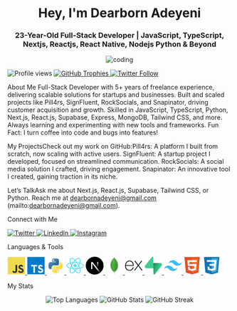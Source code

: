 <div align="center">
  <h1> Hey, I'm Dearborn Adeyeni</h1>
  <h3>23-Year-Old Full-Stack Developer | JavaScript, TypeScript, Nextjs, Reactjs, React Native, Nodejs Python & Beyond</h3>
</div>

<div align="center">
  <img src="https://media.tenor.com/GfSX-u7VGM4AAAAC/coding.gif" alt="coding" width="400" />
</div>

<div align="left">
  <p>
    <img src="https://komarev.com/ghpvc/?username=dearbornadeolu&label=Profile%20Views&color=0e75b6&style=flat" alt="Profile views" />
    <a href="https://github.com/ryo-ma/github-profile-trophy">
      <img src="https://github-profile-trophy.vercel.app/?username=dearbornadeolu&theme=onedark" alt="GitHub Trophies" />
    </a>
    <a href="https://twitter.com/DearbornAdeyeni" target="_blank">
      <img src="https://img.shields.io/twitter/follow/DearbornAdeyeni?logo=twitter&style=for-the-badge" alt="Twitter Follow" />
    </a>
  </p>
</div>

 About Me Full-Stack Developer with 5+ years of freelance experience, delivering scalable solutions for startups and businesses.
 Built and scaled projects like Pill4rs, SignFluent, RockSocials, and Snapinator, driving customer acquisition and growth.
 Skilled in JavaScript, TypeScript, Python, Next.js, React.js, Supabase, Express, MongoDB, Tailwind CSS, and more.
 Always learning and experimenting with new tools and frameworks.
 Fun Fact: I turn coffee into code and bugs into features!

 My ProjectsCheck out my work on GitHub:Pill4rs: A platform I built from scratch, now scaling with active users.
SignFluent: A startup project I developed, focused on streamlined communication.
RockSocials: A social media solution I crafted, driving engagement.
Snapinator: An innovative tool I created, gaining traction in its niche.

 Let’s TalkAsk me about Next.js, React.js, Supabase, Tailwind CSS, or Python.
Reach me at dearbornadeyeni@gmail.com (mailto:dearbornadeyeni@gmail.com).

 Connect with Me<p align="left">
  <a href="https://twitter.com/DearbornAdeyeni" target="_blank">
    <img src="https://raw.githubusercontent.com/rahuldkjain/github-profile-readme-generator/master/src/images/icons/Social/twitter.svg" alt="Twitter" height="30" width="40" />
  </a>
  <a href="https://linkedin.com/in/dearborn-adeyeni" target="_blank">
    <img src="https://raw.githubusercontent.com/rahuldkjain/github-profile-readme-generator/master/src/images/icons/Social/linked-in-alt.svg" alt="LinkedIn" height="30" width="40" />
  </a>
  <a href="https://instagram.com/dbadeyeni" target="_blank">
    <img src="https://raw.githubusercontent.com/rahuldkjain/github-profile-readme-generator/master/src/images/icons/Social/instagram.svg" alt="Instagram" height="30" width="40" />
  </a>
</p>

 Languages & Tools<p align="left">
  <a href="https://developer.mozilla.org/en-US/docs/Web/JavaScript" target="_blank">
    <img src="https://raw.githubusercontent.com/devicons/devicon/master/icons/javascript/javascript-original.svg" alt="JavaScript" width="40" height="40" />
  </a>
  <a href="https://www.typescriptlang.org/" target="_blank">
    <img src="https://raw.githubusercontent.com/devicons/devicon/master/icons/typescript/typescript-original.svg" alt="TypeScript" width="40" height="40" />
  </a>
  <a href="https://www.python.org" target="_blank">
    <img src="https://raw.githubusercontent.com/devicons/devicon/master/icons/python/python-original.svg" alt="Python" width="40" height="40" />
  </a>
  <a href="https://reactjs.org/" target="_blank">
    <img src="https://raw.githubusercontent.com/devicons/devicon/master/icons/react/react-original.svg" alt="React" width="40" height="40" />
  </a>
  <a href="https://nextjs.org/" target="_blank">
    <img src="https://raw.githubusercontent.com/devicons/devicon/master/icons/nextjs/nextjs-original.svg" alt="Next.js" width="40" height="40" />
  </a>
  <a href="https://www.mongodb.com/" target="_blank">
    <img src="https://raw.githubusercontent.com/devicons/devicon/master/icons/mongodb/mongodb-original.svg" alt="MongoDB" width="40" height="40" />
  </a>
  <a href="https://expressjs.com/" target="_blank">
    <img src="https://raw.githubusercontent.com/devicons/devicon/master/icons/express/express-original.svg" alt="Express" width="40" height="40" />
  </a>
  <a href="https://supabase.com/" target="_blank">
    <img src="https://raw.githubusercontent.com/devicons/devicon/master/icons/supabase/supabase-original.svg" alt="Supabase" width="40" height="40" />
  </a>
  <a href="https://tailwindcss.com/" target="_blank">
    <img src="https://raw.githubusercontent.com/devicons/devicon/master/icons/tailwindcss/tailwindcss-plain.svg" alt="Tailwind CSS" width="40" height="40" />
  </a>
  <a href="https://www.w3.org/html/" target="_blank">
    <img src="https://raw.githubusercontent.com/devicons/devicon/master/icons/html5/html5-original.svg" alt="HTML5" width="40" height="40" />
  </a>
  <a href="https://www.w3schools.com/css/" target="_blank">
    <img src="https://raw.githubusercontent.com/devicons/devicon/master/icons/css3/css3-original.svg" alt="CSS3" width="40" height="40" />
  </a>
</p>

 My Stats<div align="center">
  <img src="https://github-readme-stats.vercel.app/api/top-langs?username=dearbornadeolu&show_icons=true&locale=en&layout=compact&theme=dracula" alt="Top Languages" />
  <img src="https://github-readme-stats.vercel.app/api?username=dearbornadeolu&show_icons=true&locale=en&theme=dracula" alt="GitHub Stats" />
  <img src="https://github-readme-streak-stats.herokuapp.com/?user=dearbornadeolu&theme=dracula" alt="GitHub Streak" />
</div>

